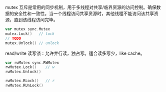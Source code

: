 mutex 互斥是常用的同步机制，用于多线程对共享/临界资源的访问控制。确保数据的安全性和一致性。当一个线程访问共享资源时，其他线程不能访问该共享资源，直到该线程访问完毕。

```go
var mutex sync.Mutex
mutex.Lock()   // lock
// TODO
mutex.Unlock() // unlock
```

read/write 读写锁：允许并行读，独占写。适合读多写少，like cache。
```go
var rwMutex sync.RWMutex
rwMutex.Lock()    // w
rwMutex.Unlock()

rwMutex.RLock()   // r
rwMutex.RUnLock()
```

